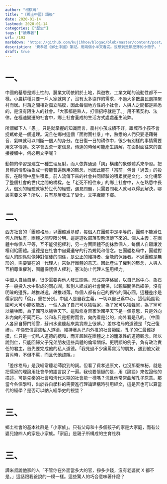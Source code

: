 ```yaml
---
author: "柯棋瀚"
title: "《鄕土中國》讀後"
date: 2020-01-14
lastmod: 2020-01-14
categories: ["歷史"]
tags: ["讀專著"]
url: /193
markdown: 'https://github.com/kujihhoe/blogac/blob/master/content/post/193鄕土中國.md'
description: '費孝通《鄕土中國》筆記。用兩個小半天看完。沒想到是那麼薄的小冊子。'
draft: true
---
```


# 一、

中國的基層是鄉土性的，辳業文明依附於土地，與遊牧、工業文朙的流動性都不一樣。小農耕種只要一戶人家就夠了，沒有太多協作的需求，不過大多數農民選擇聚村而居。村落之間相對孤立隔膜，因此每個地方性的小社會，人與人之間都是熟悉的，是沒有陌生人的社會。「大家都是熟人，打個招呼就是了。」用不著契約、法律。在極速變遷的社會中，鄉土社會養成的生活方式處處產生流弊。

所謂鄉下人「愚」，只是就掌握的知識而言，農村小孩成績不好，跟城市小孩不會捉螞蚱是一個道理。況且在鄉村這個「面對面社羣」中，熟悉的人們只要憑藉聲音、氣味就可以判斷一個人的身分。在日復一日的耕作中，很少有別樣的事情需要用文字傳達。文字會丟棄一定信息，傳達的時候可能產生誤解，在面對面往來的直接接觸中，何必用文字呢？

動物的學習是建立一種生理反射，而人依靠通過「詞」構建的象徵體系來學習。把具體的情形抽象成一套能普遍應用的槩念，也因此能在「當前」包含「過去」的投影，在時間中產生積累。前人流傳下來的社會共同經驗的積累就是文化，文化構築了整個社會的世代之間的橋樑。在「老死不相往來」的鄉土社會中，人在熟悉中長大，個別的經驗就等於世代的經驗，遇見問題，只需要問老人就可以得到解決，哪裏需要文字？所以，只有基層發生了變化，文字纔能下鄉。

# 二、

西方社會的「團體格局」以團體爲基礎，每個人在團體中是平等的，團體不能爲任何人所私有，團體之間界限分明。這是遊牧部落形態流傳下來的。個人主義：在團體中每個人平等，互不能侵犯權利，另一方面團體不能抹煞個人，每個人自願讓渡權利給團體。道德是在社會中自覺遵守的行為規範和信念。在團體格局中，團體對個人的關係就像神對信徒的關係，是公正的維持者、全能的保護者。不過團體是無形的，需要實在的「代理人」來執行團體的意志。因此產生了權利的槩念，人與人互相尊重權利，團體保護個人權利，憲法防止代理人濫用權力。

中國人自給自足，很少需要與他人發生關係，形成差序格局，以自己爲中心，象石子一般投入水中形成的同心圓，和別人組成的社會關係，以親屬關係爲紐帶，沒有明確的邊界。越推越遠，越推越薄。每個人都有自己的獨特的同心圓。這種差序是儒家說的「倫」，重在分別。中國人是自我主義，一切以自己爲中心。這個範圍範圍可大可小能收能放，一個人為了自己可以犧牲家，為了家可以犧牲黨，為了黨可以犧牲國，為了國可以犧牲天下。這和修身齊家治國平天下是一個意思，只是外向和內向的不同而已。公和私只是相對而言，向內看是公的，向外看是私的。（中國人各家自掃門前雪，蘇州水道聽起來美實際上很髒。）差序格局的道德是「克己復禮」，孝悌忠信這些私人道德，維持著从己向外推的社會範圍。孔子的仁最難捉摸，仁只是一切私人道德的總和，而非超越在團體之上的籠罩性的道德觀念。所以說到仁，只能回歸父子兄弟朋友這些具體的倫常關係。更明顯的例子，負有政治責任的君主，首先要完成他的私人道德。「我見過不少痛罵貪污的朋友，遇到他父親貪污時，不但不罵，而且代他諱隱。」

「差序格局」是我經常聽老師說到的詞。但看了費孝通原文，也沒那麼神秘，就是把儒家的理論用社會學的語言說了一遍。我也要懷疑的是，用《論語》來佐證他的描述，可是先秦的社會和淸代末期的社會能一樣嗎？況且他常常曲解孔子原意。那當今各個學科，出於各自學科的需要進行理論建構時引用經文，這是否也可以算當代的經學？是否可以納入經學史的視埜？

# 三、

鄉土社會的基本社群是「小家族」。只有父母和十多個孩子的家是大家庭，而有公婆兒媳四人的家是小家族。「家庭」是親子所構成的生育社群

# 三、

譚米叔說他家的人「不管你在外面當多大的官，掙多少錢，沒有老婆就 X 都不是。」這話跟我爸說的一模一樣。這些驚人的巧合意味著什麼？